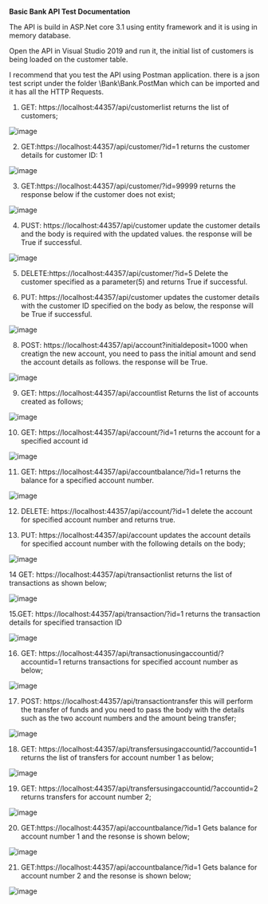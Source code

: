 **Basic Bank API Test Documentation**

The API is build in ASP.Net core 3.1 using entity framework and it is using in memory database.

Open the API in Visual Studio 2019 and run it, the initial list of customers is being loaded on the customer table.

I recommend that you test the API using Postman application. there is a json test script under the folder \\Bank\Bank.PostMan which can be imported and it has all the HTTP Requests.

1. GET: https://localhost:44357/api/customerlist returns the list of customers;

![image](https://user-images.githubusercontent.com/94300618/142159700-fa7eab4b-e746-4054-a62a-923725923fe8.png)

2. GET:https://localhost:44357/api/customer/?id=1 returns the customer details for customer ID: 1

![image](https://user-images.githubusercontent.com/94300618/142160020-af37637d-eaf2-43f7-b94f-91b0511f7156.png)

3. GET:https://localhost:44357/api/customer/?id=99999 returns the response below if the customer does not exist;

![image](https://user-images.githubusercontent.com/94300618/142160200-2427b5a6-d96f-4bd0-8dbd-b12323c953a7.png)

4. PUST: https://localhost:44357/api/customer update the customer details and the body is required with the updated values. the response will be True if successful.

![image](https://user-images.githubusercontent.com/94300618/142160581-6008dedb-9094-4cda-9f78-2231fac2adc9.png)

5. DELETE:https://localhost:44357/api/customer/?id=5  Delete the customer specified as a parameter(5) and returns True if successful.

7. PUT: https://localhost:44357/api/customer updates the customer details with the customer ID specified on the body as below, the response will be True if successful.

![image](https://user-images.githubusercontent.com/94300618/142161488-f39518a0-edb6-4a22-84e0-a8d3a19a78d8.png)

8. POST: https://localhost:44357/api/account?initialdeposit=1000 when creatign the new account, you need to pass the initial amount and send the account details as follows. the response will be True.
  
  ![image](https://user-images.githubusercontent.com/94300618/142161881-dbdfec46-2e64-4a11-9eb1-f943a7a442dd.png)
  
9. GET: https://localhost:44357/api/accountlist Returns the list of accounts created as follows;

![image](https://user-images.githubusercontent.com/94300618/142162118-3982a5b7-e7f4-4680-a82d-eee6a8b9e60e.png)

10. GET: https://localhost:44357/api/account/?id=1 returns the account for a specified account id
 
 ![image](https://user-images.githubusercontent.com/94300618/142162365-d2916982-9e50-4aba-b0b3-e0a4bca89947.png)

11. GET: https://localhost:44357/api/accountbalance/?id=1 returns the balance for a specified account number.
 
 ![image](https://user-images.githubusercontent.com/94300618/142162551-ca2dde93-20c3-428e-bde3-f0a268f5af9e.png)

12. DELETE: https://localhost:44357/api/account/?id=1 delete the account for specified account number and returns true. 

13. PUT: https://localhost:44357/api/account updates the account details for specified account number with the following details on the body;
  
  ![image](https://user-images.githubusercontent.com/94300618/142163209-51d6184a-a1bd-489b-acee-6dac5689c50c.png)
  
14 GET: https://localhost:44357/api/transactionlist returns the list of transactions as shown below;

![image](https://user-images.githubusercontent.com/94300618/142163535-8c8e76ee-24ec-4fa2-8470-edd6a599780e.png)

15.GET: https://localhost:44357/api/transaction/?id=1 returns the transaction details for specified transaction ID

![image](https://user-images.githubusercontent.com/94300618/142163832-55390e49-fe9d-4b80-bffc-05665d344c02.png)

16. GET: https://localhost:44357/api/transactionusingaccountid/?accountid=1 returns transactions for specified account number as below;

 ![image](https://user-images.githubusercontent.com/94300618/142164018-f7b53797-8f89-4cd9-95cf-32f42b4b3595.png)
 
 17. POST: https://localhost:44357/api/transactiontransfer this will perform the transfer of funds and you need to pass the body with the details such as the two account numbers and the amount being transfer;

 ![image](https://user-images.githubusercontent.com/94300618/142165547-d94eb908-8fc2-4649-a52d-6d497f6417ab.png)
 
 18. GET: https://localhost:44357/api/transfersusingaccountid/?accountid=1 returns the list of transfers for account number 1 as below;

![image](https://user-images.githubusercontent.com/94300618/142165856-08770845-8638-4513-b75d-496ee2534182.png)
  
 19. GET: https://localhost:44357/api/transfersusingaccountid/?accountid=2 returns transfers for account number 2;

 ![image](https://user-images.githubusercontent.com/94300618/142166165-3aa5d25f-f3ad-4b89-ba47-e804b8b4ab20.png)

20. GET:https://localhost:44357/api/accountbalance/?id=1 Gets balance for account number 1 and the resonse is shown below;

![image](https://user-images.githubusercontent.com/94300618/142168772-2bc4b87c-94f9-4956-980a-7eb217ec89c3.png)

21. GET:https://localhost:44357/api/accountbalance/?id=1 Gets balance for account number 2 and the resonse is shown below;

![image](https://user-images.githubusercontent.com/94300618/142168907-08860b6b-a146-40ae-b0e8-ff59ada7458c.png)

  



